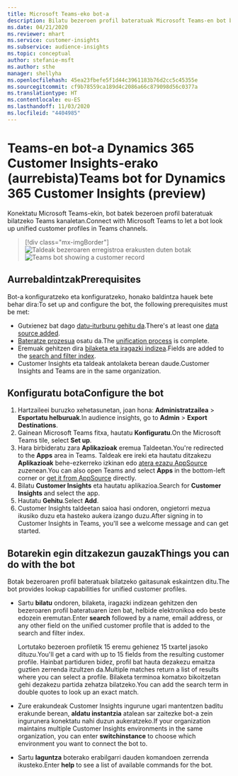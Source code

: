 ```yaml
---
title: Microsoft Teams-eko bot-a
description: Bilatu bezeroen profil bateratuak Microsoft Teams-en bot baten laguntzarekin.
ms.date: 04/21/2020
ms.reviewer: mhart
ms.service: customer-insights
ms.subservice: audience-insights
ms.topic: conceptual
author: stefanie-msft
ms.author: sthe
manager: shellyha
ms.openlocfilehash: 45ea23fbefe5f1d44c3961183b76d2cc5c45355e
ms.sourcegitcommit: cf9b78559ca189d4c2086a66c879098d56c0377a
ms.translationtype: HT
ms.contentlocale: eu-ES
ms.lasthandoff: 11/03/2020
ms.locfileid: "4404985"
---
```

# <a name="teams-bot-for-dynamics-365-customer-insights-preview"></a><span data-ttu-id="3d3d0-103">Teams-en bot-a Dynamics 365 Customer Insights-erako (aurrebista)</span><span class="sxs-lookup"><span data-stu-id="3d3d0-103">Teams bot for Dynamics 365 Customer Insights (preview)</span></span>

<span data-ttu-id="3d3d0-104">Konektatu Microsoft Teams-ekin, bot batek bezeroen profil bateratuak bilatzeko Teams kanaletan.</span><span class="sxs-lookup"><span data-stu-id="3d3d0-104">Connect with Microsoft Teams to let a bot look up unified customer profiles in Teams channels.</span></span>

> [!div class="mx-imgBorder"]
> <span data-ttu-id="3d3d0-105">![Taldeak bezeroaren erregistroa erakusten duten botak](media/teams-bot.png "Taldeak bezeroaren erregistroa erakusten duten botak")</span><span class="sxs-lookup"><span data-stu-id="3d3d0-105">![Teams bot showing a customer record](media/teams-bot.png "Teams bot showing a customer record")</span></span>

## <a name="prerequisites"></a><span data-ttu-id="3d3d0-106">Aurrebaldintzak</span><span class="sxs-lookup"><span data-stu-id="3d3d0-106">Prerequisites</span></span>

<span data-ttu-id="3d3d0-107">Bot-a konfiguratzeko eta konfiguratzeko, honako baldintza hauek bete behar dira:</span><span class="sxs-lookup"><span data-stu-id="3d3d0-107">To set up and configure the bot, the following prerequisites must be met:</span></span>

- <span data-ttu-id="3d3d0-108">Gutxienez bat dago [datu-iturburu gehitu da](data-sources.md).</span><span class="sxs-lookup"><span data-stu-id="3d3d0-108">There's at least one [data source added](data-sources.md).</span></span>
- <span data-ttu-id="3d3d0-109">[Bateratze prozesua](data-unification.md) osatu da.</span><span class="sxs-lookup"><span data-stu-id="3d3d0-109">The [unification process](data-unification.md) is complete.</span></span>
- <span data-ttu-id="3d3d0-110">Eremuak gehitzen dira [bilaketa eta iragazki indizea](search-filter-index.md).</span><span class="sxs-lookup"><span data-stu-id="3d3d0-110">Fields are added to the [search and filter index](search-filter-index.md).</span></span>
- <span data-ttu-id="3d3d0-111">Customer Insights eta taldeak antolaketa berean daude.</span><span class="sxs-lookup"><span data-stu-id="3d3d0-111">Customer Insights and Teams are in the same organization.</span></span>

## <a name="configure-the-bot"></a><span data-ttu-id="3d3d0-112">Konfiguratu bota</span><span class="sxs-lookup"><span data-stu-id="3d3d0-112">Configure the bot</span></span>

1. <span data-ttu-id="3d3d0-113">Hartzaileei buruzko xehetasunetan, joan hona: **Administratzailea** > **Esportatu helburuak**.</span><span class="sxs-lookup"><span data-stu-id="3d3d0-113">In audience insights, go to **Admin** > **Export Destinations**.</span></span>
1. <span data-ttu-id="3d3d0-114">Gainean Microsoft Teams fitxa, hautatu **Konfiguratu**.</span><span class="sxs-lookup"><span data-stu-id="3d3d0-114">On the Microsoft Teams tile, select **Set up**.</span></span>
1. <span data-ttu-id="3d3d0-115">Hara birbideratu zara **Aplikazioak** eremua Taldeetan.</span><span class="sxs-lookup"><span data-stu-id="3d3d0-115">You're redirected to the **Apps** area in Teams.</span></span> <span data-ttu-id="3d3d0-116">Taldeak ere ireki eta hautatu ditzakezu **Aplikazioak** behe-ezkerreko izkinan edo [atera ezazu AppSource](https://go.microsoft.com/fwlink/?linkid=2124104) zuzenean.</span><span class="sxs-lookup"><span data-stu-id="3d3d0-116">You can also open Teams and select **Apps** in the bottom-left corner or [get it from AppSource](https://go.microsoft.com/fwlink/?linkid=2124104) directly.</span></span>
1. <span data-ttu-id="3d3d0-117">Bilatu **Customer Insights** eta hautatu aplikazioa.</span><span class="sxs-lookup"><span data-stu-id="3d3d0-117">Search for **Customer Insights** and select the app.</span></span>
1. <span data-ttu-id="3d3d0-118">Hautatu **Gehitu**.</span><span class="sxs-lookup"><span data-stu-id="3d3d0-118">Select **Add**.</span></span>
1. <span data-ttu-id="3d3d0-119">Customer Insights taldeetan saioa hasi ondoren, ongietorri mezua ikusiko duzu eta hasteko aukera izango duzu.</span><span class="sxs-lookup"><span data-stu-id="3d3d0-119">After signing in to Customer Insights in Teams, you'll see a welcome message and can get started.</span></span>

## <a name="things-you-can-do-with-the-bot"></a><span data-ttu-id="3d3d0-120">Botarekin egin ditzakezun gauzak</span><span class="sxs-lookup"><span data-stu-id="3d3d0-120">Things you can do with the bot</span></span>

<span data-ttu-id="3d3d0-121">Botak bezeroaren profil bateratuak bilatzeko gaitasunak eskaintzen ditu.</span><span class="sxs-lookup"><span data-stu-id="3d3d0-121">The bot provides lookup capabilities for unified customer profiles.</span></span>

- <span data-ttu-id="3d3d0-122">Sartu **bilatu** ondoren, bilaketa, iragazki indizean gehitzen den bezeroaren profil bateratuaren izen bat, helbide elektronikoa edo beste edozein eremutan.</span><span class="sxs-lookup"><span data-stu-id="3d3d0-122">Enter **search** followed by a name, email address, or any other field on the unified customer profile that is added to the search and filter index.</span></span>

  <span data-ttu-id="3d3d0-123">Lortutako bezeroen profiletik 15 eremu gehienez 15 txartel jasoko dituzu.</span><span class="sxs-lookup"><span data-stu-id="3d3d0-123">You'll get a card with up to 15 fields from the resulting customer profile.</span></span> <span data-ttu-id="3d3d0-124">Hainbat partiduren bidez, profil bat hauta dezakezu emaitza guztien zerrenda itzultzen da.</span><span class="sxs-lookup"><span data-stu-id="3d3d0-124">Multiple matches return a list of results where you can select a profile.</span></span> <span data-ttu-id="3d3d0-125">Bilaketa terminoa komatxo bikoitzetan gehi dezakezu partida zehatza bilatzeko.</span><span class="sxs-lookup"><span data-stu-id="3d3d0-125">You can add the search term in double quotes to look up an exact match.</span></span>

- <span data-ttu-id="3d3d0-126">Zure erakundeak Customer Insights ingurune ugari mantentzen baditu erakunde berean, **aldatu instantzia** atalean sar zaitezke bot-a zein ingurunera konektatu nahi duzun aukeratzeko.</span><span class="sxs-lookup"><span data-stu-id="3d3d0-126">If your organization maintains multiple Customer Insights environments in the same organization, you can enter **switchinstance** to choose which environment you want to connect the bot to.</span></span>

- <span data-ttu-id="3d3d0-127">Sartu **laguntza** boterako erabilgarri dauden komandoen zerrenda ikusteko.</span><span class="sxs-lookup"><span data-stu-id="3d3d0-127">Enter **help** to see a list of available commands for the bot.</span></span>  

